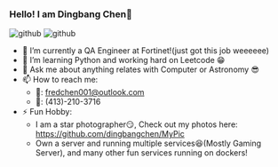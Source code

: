 ### Hello! I am Dingbang Chen👋

![github](https://img.shields.io/badge/-Computer%20Engineer-blue)
![github](https://img.shields.io/badge/Python-Expert-orange)

- 🔭 I’m currently a QA Engineer at Fortinet!(just got this job weeeeee)
- 🌱 I’m learning Python and working hard on Leetcode 😁
- 💬 Ask me about anything relates with Computer or Astronomy 😎
- 📫 How to reach me: 
  - 📧: fredchen001@outlook.com
  - 📲: (413)-210-3716 
- ⚡ Fun Hobby: 
  - I am a star photographer😏, Check out my photos here: https://github.com/dingbangchen/MyPic
  - Own a server and running multiple services😆(Mostly Gaming Server), and many other fun services running on dockers!
